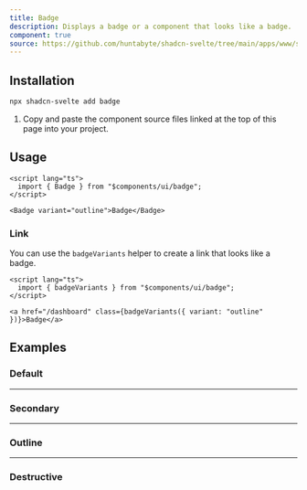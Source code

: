 ```yaml
---
title: Badge
description: Displays a badge or a component that looks like a badge.
component: true
source: https://github.com/huntabyte/shadcn-svelte/tree/main/apps/www/src/lib/components/ui/badge
---
```


<script>
  import { BadgeDemo, BadgeDemoDestructive, BadgeDemoOutline, BadgeDemoSecondary, ComponentExample, ManualInstall } from '$lib/components/docs';
</script>

<ComponentExample src="src/lib/components/docs/examples/badge/BadgeDemo.svelte">

<div slot="example">
<BadgeDemo />
</div>

</ComponentExample>

## Installation

```bash
npx shadcn-svelte add badge
```

<ManualInstall>

1. Copy and paste the component source files linked at the top of this page into your project.

</ManualInstall>

## Usage

```svelte
<script lang="ts">
  import { Badge } from "$components/ui/badge";
</script>
```

```svelte
<Badge variant="outline">Badge</Badge>
```

### Link

You can use the `badgeVariants` helper to create a link that looks like a badge.

```svelte
<script lang="ts">
  import { badgeVariants } from "$components/ui/badge";
</script>

<a href="/dashboard" class={badgeVariants({ variant: "outline" })}>Badge</a>
```

## Examples

### Default

<ComponentExample src="src/lib/components/docs/examples/badge/BadgeDemo.svelte">

<div slot="example">
<BadgeDemo />
</div>

</ComponentExample>

---

### Secondary

<ComponentExample src="src/lib/components/docs/examples/badge/BadgeDemoSecondary.svelte">

<div slot="example">
<BadgeDemoSecondary />
</div>

</ComponentExample>

---

### Outline

<ComponentExample src="src/lib/components/docs/examples/badge/BadgeDemoOutline.svelte">

<div slot="example">
<BadgeDemoOutline />
</div>

</ComponentExample>

---

### Destructive

<ComponentExample src="src/lib/components/docs/examples/badge/BadgeDemoDestructive.svelte">

<div slot="example">
<BadgeDemoDestructive />
</div>

</ComponentExample>
